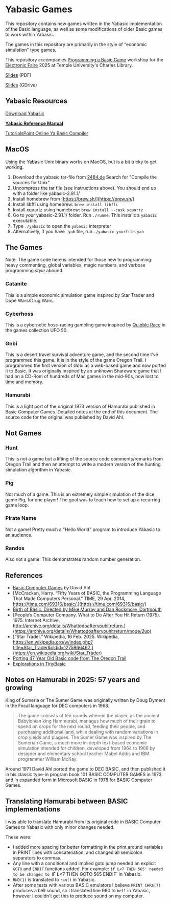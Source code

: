 # Yabasic Games

This repository contains new games written in the Yabasic implementation of the Basic language, as well as some modifications of older Basic games to work within Yabasic.

The games in this repository are primarily in the style of "economic simulation" type games.

This repository accompanies [Programming a Basic Game](https://charlesstudy.temple.edu/event/14200746) workshop for the [Electronic Faire](https://sites.temple.edu/efaire/) 2025 at Temple University's Charles Library.

[Slides](slides.pdf) (PDF)

[Slides](https://docs.google.com/presentation/d/1zZ4FVsBcjpZPdGgco8aE0CsfcyuVwuOoBaO6PkX0xXU/edit?usp=sharing) (GDrive)

## Yabasic Resources

[Download Yabasic](https://2484.de/yabasic/)

**[Yabasic Reference Manual](https://2484.de/yabasic/yabasic.htm)**

[TutorialsPoint Online Ya Basic Compiler](https://www.tutorialspoint.com/execute_basic_online.php)

## MacOS
Using the Yabasic Unix binary works on MacOS, but is a bit tricky to get working.

1. Download the yabasic tar-file from [2484.de](https://2484.de/yabasic/download.html)
  Search for "Compile the sources for Unix"
1. Uncompress the tar file (see instructions above). You should end up with a folder like yabasic-2.91.1/
1. Install homebrew from [https://brew.sh/](https://brew.sh/)
1. Install libffi using homebrew: `brew install libffi`
1. Install xquartz using homebrew: `brew install --cask xquartz`
1. Go to your yabasic-2.91.1/ folder. Run `./runme`. This installs a `yabasic` executable.
1. Type `./yabasic` to open the `yabasic` interpreter
1. Alternatively, if you have `.yab` file, run `./yabasic yourfile.yab`

## The Games

Note: The game code here is intended for those new to programming: heavy commenting, global variables, magic numbers, and verbose programming *style* abound. 

### Catanite

This is a simple economic simulation game inspired by Star Trader and Dope Wars/Drug Wars.

### Cyberhoss

This is a cybernetic *hoss*-racing gambling game inspired by [Quibble Race](https://ufo50.miraheze.org/wiki/Quibble_Race) in the games collection UFO 50.

### Gobi

This is a desert travel survival adventure game, and the second time I've programmed this game. It is in the style of the game Oregon Trail. I programmed the first version of Gobi as a web-based game and now ported it to Basic. It was originally inspired by an unknown Shareware game that I had on a CD-Rom of hundreds of Mac games in the mid-90s, now lost to time and memory.

### Hamurabi

This is a light port of the original 1973 version of Hamurabi published in Basic Computer Games. Detailed notes at the end of this document. The source code for the original was published by David Ahl.

## Not Games

### Hunt

This is not a game but a lifting of the source code comments/remarks from Oregon Trail and then an attempt to write a modern version of the hunting simulation algorithm in Yabasic.

### Pig

Not much of a game. This is an extremely simple simulation of the dice game Pig, for one player! The goal was to teach how to set up a recurring game loop.

### Pirate Name

Not a game! Pretty much a "Hello World" program to introduce Yabasic to an audience.

### Randos

Also not a game. This demonstrates random number generation.

## References

* [Basic Computer Games](http://vintage-basic.net/games.html) by David Ahl
* [McCracken, Harry. “Fifty Years of BASIC, the Programming Language That Made Computers Personal.” TIME, 29 Apr. 2014, https://time.com/69316/basic/.](https://time.com/69316/basic/)
* [Birth of Basic. Directed by Mike Murray and Dan Rockmore, Dartmouth](https://www.youtube.com/watch?v=WYPNjSoDrqw)
* [People’s Computer Company. What to Do After You Hit Return (1975). 1975. Internet Archive, http://archive.org/details/Whattodoafteryouhitreturn.](https://archive.org/details/Whattodoafteryouhitreturn/mode/2up)
* [“Star Trader.” Wikipedia, 16 Feb. 2025. Wikipedia, https://en.wikipedia.org/w/index.php?title=Star_Trader&oldid=1275966462.](https://en.wikipedia.org/wiki/Star_Trader)
* [Porting 47 Year Old Basic code from The Oregon Trail](https://leetusman.com/nosebook/oregon-comments)
* [Explorations in TinyBasic](https://leetusman.com/nosebook/tiny-basic)

## Notes on Hamurabi in 2025: 57 years and growing

King of Sumeria or The Sumer Game was originally written by Doug Dyment in the Focal language for DEC computers in 1968. 

> The game consists of ten rounds wherein the player, as the ancient Babylonian king Hammurabi, manages how much of their grain to spend on crops for the next round, feeding their people, and purchasing additional land, while dealing with random variations in crop yields and plagues. The Sumer Game was inspired by The Sumerian Game, a much more in-depth text-based economic simulation intended for children, developed from 1964 to 1966 by designer and elementary school teacher Mabel Addis and IBM programmer William McKay. 

Around 1971 David Ahl ported the game to DEC BASIC, and then published it in his classic type-in program book 101 BASIC COMPUTER GAMES in 1973 and in expanded form in Microsoft BASIC in 1978 for BASIC Computer Games.

## Translating Hamurabi between BASIC implementations

I was able to translate Hamurabi from its original code in BASIC Computer Games to Yabasic with only minor changes needed. 

These were:

* I added more spacing for better formatting in the print around variables in PRINT lines with concatenation, and changed all semicolon separators to commas.
* Any line with a conditional and implied goto jump needed an explicit `GOTO` and `ENDIF` functions added. For example: `if L<7 THEN 565' needed to be changed to `IF L<7 THEN GOTO 565 ENDIF` in Yabasic.
* `RND(1)` is translated to `ran()` in Yabasic.
* After some tests with various BASIC emulators I believe `PRINT CHR$(7)` produces a bell sound, so I translated line 990 to `bell` in Yabasic, however I couldn't get this to produce sound on my computer.

